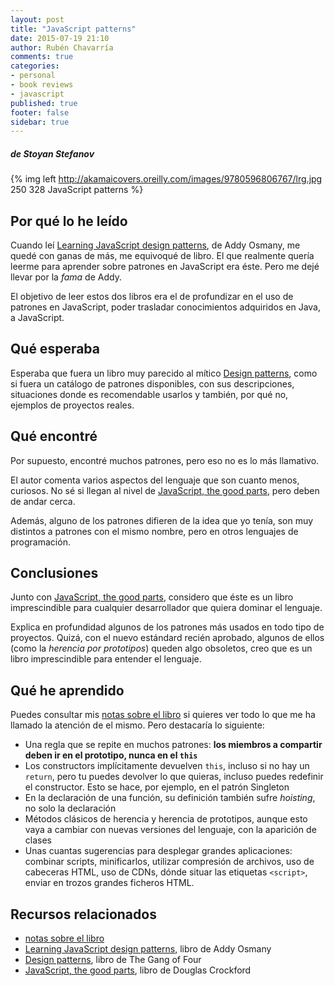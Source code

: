 ```yaml
---
layout: post
title: "JavaScript patterns"
date: 2015-07-19 21:10
author: Rubén Chavarría
comments: true
categories: 
- personal
- book reviews
- javascript
published: true
footer: false
sidebar: true
---
```


##### de Stoyan Stefanov

{% img left http://akamaicovers.oreilly.com/images/9780596806767/lrg.jpg 250 328 JavaScript patterns %}

## Por qué lo he leído

Cuando leí [Learning JavaScript design patterns], de Addy Osmany, me quedé con
ganas de más, me equivoqué de libro. El que realmente quería leerme para
aprender sobre patrones en JavaScript era éste. Pero me dejé llevar por la
*fama* de Addy.

El objetivo de leer estos dos libros era el de profundizar en el uso de patrones
en JavaScript, poder trasladar conocimientos adquiridos en Java, a JavaScript.

<!-- more -->

## Qué esperaba

Esperaba que fuera un libro muy parecido al mítico [Design patterns], como si
fuera un catálogo de patrones disponibles, con sus descripciones, situaciones
donde es recomendable usarlos y también, por qué no, ejemplos de proyectos
reales.

## Qué encontré

Por supuesto, encontré muchos patrones, pero eso no es lo más llamativo.

El autor comenta varios aspectos del lenguaje que son cuanto menos, curiosos. No
sé si llegan al nivel de [JavaScript, the good parts], pero deben de andar 
cerca. 

Además, alguno de los patrones difieren de la idea que yo tenía, son muy
distintos a patrones con el mismo nombre, pero en otros lenguajes de
programación.

## Conclusiones

Junto con [JavaScript, the good parts], considero que éste es un libro imprescindible
para cualquier desarrollador que quiera dominar el lenguaje.

Explica en profundidad algunos de los patrones más usados en todo tipo de
proyectos. Quizá, con el nuevo estándard recién aprobado, algunos de ellos
(como la *herencia por prototipos*) queden algo obsoletos, creo que es
un libro imprescindible para entender el lenguaje.

## Qué he aprendido

Puedes consultar mis [notas sobre el libro] si quieres ver todo lo que me
ha llamado la atención de el mismo. Pero destacaría lo siguiente:

- Una regla que se repite en muchos patrones: **los miembros a compartir deben
ir en el prototipo, nunca en el `this`**
- Los constructors implícitamente devuelven `this`, incluso si no hay un
`return`, pero tu puedes devolver lo que quieras, incluso puedes redefinir el
constructor. Esto se hace, por ejemplo, en el patrón Singleton
- En la declaración de una función, su definición también sufre *hoisting*, no
solo la declaración
- Métodos clásicos de herencia y herencia de prototipos, aunque esto vaya a
cambiar con nuevas versiones del lenguaje, con la aparición de clases
- Unas cuantas sugerencias para desplegar grandes aplicaciones: combinar scripts,
minificarlos, utilizar compresión de archivos, uso de cabeceras HTML, uso de
CDNs, dónde situar las etiquetas `<script>`, enviar en trozos grandes ficheros
HTML.

## Recursos relacionados

- [notas sobre el libro]
- [Learning JavaScript design patterns], libro de Addy Osmany
- [Design patterns], libro de The Gang of Four
- [JavaScript, the good parts], libro de Douglas Crockford

[notas sobre el libro]: https://github.com/rchavarria/blog-post-incubator/blob/master/published-book-notes/javascript-patterns-by-stoyan-stefanov.markdown
[Learning JavaScript design patterns]: /blog/2015/05/29/learning-javascript-design-patterns/
[Design patterns]: http://www.amazon.com/Design-Patterns-Elements-Reusable-Object-Oriented-ebook/dp/B000SEIBB8
[JavaScript, the good parts]: http://www.amazon.com/JavaScript-Good-Parts-Douglas-Crockford/dp/0596517742


